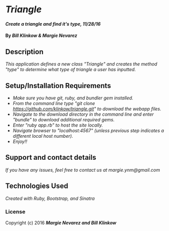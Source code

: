 # _Triangle_

#### _Create a triangle and find it's type, 11/28/16_

#### By _**Bill Klinkow & Margie Nevarez**_

## Description

_This application defines a new class "Triangle" and creates the method "type" to determine what type of triangle a user has inputted._

## Setup/Installation Requirements

* _Make sure you have git, ruby, and bundler gem installed._
* _From the command line type "git clone https://github.com/klinkow/triangle.git" to download the webapp files._
* _Navigate to the download directory in the command line and enter "bundle" to download additional required gems._
* _Enter "ruby app.rb" to host the site locally._
* _Navigate browser to "localhost:4567"  (unless previous step indicates a different local host number)._
* _Enjoy!!_

## Support and contact details

_If you have any issues, feel free to contact us at margie.ynm@gmail.com_

## Technologies Used

_Created with Ruby, Bootstrap, and Sinatra_

### License

Copyright (c) 2016 **_Margie Nevarez and Bill Klinkow_**

